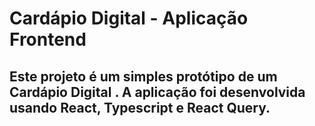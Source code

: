 # Cardápio Digital - Aplicação Frontend
## Este projeto é um simples protótipo de um Cardápio Digital . A aplicação foi desenvolvida usando React, Typescript e React Query.


